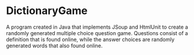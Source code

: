 # DictionaryGame
A program created in Java that implements JSoup and HtmlUnit to create a randomly generated multiple choice question game. Questions consist of a definition that is found online, while the answer choices are randomly generated words that also found online. 
